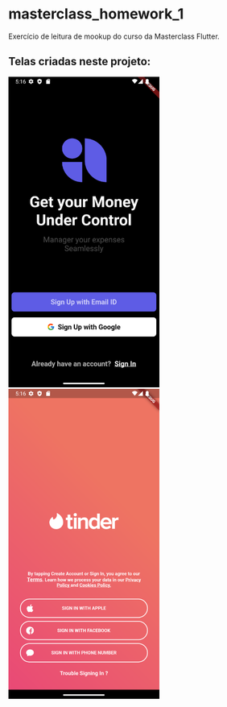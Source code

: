 # masterclass_homework_1

Exercício de leitura de mookup do curso da Masterclass Flutter.

## Telas criadas neste projeto:

<img src="./screen1.png" width="300">
<img src="./tinder.png" width="300">